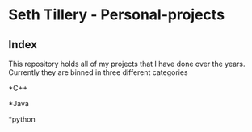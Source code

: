 # Seth Tillery - Personal-projects

## Index

This repository holds all of my projects that I have done over the years. Currently they are binned in three different categories

*C++

*Java

*python
